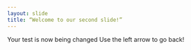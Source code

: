 ```yaml
---
layout: slide
title: “Welcome to our second slide!”
---
```

Your test is now being changed
Use the left arrow to go back!
